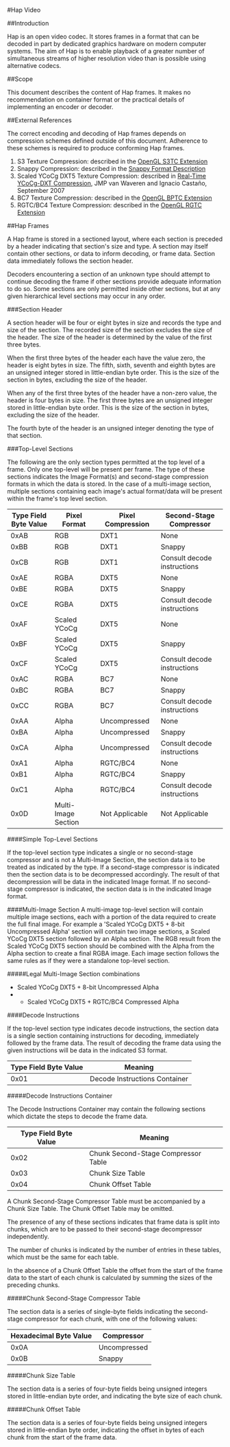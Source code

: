 #Hap Video



##Introduction


Hap is an open video codec. It stores frames in a format that can be decoded in part by dedicated graphics hardware on modern computer systems. The aim of Hap is to enable playback of a greater number of simultaneous streams of higher resolution video than is possible using alternative codecs.


##Scope


This document describes the content of Hap frames. It makes no recommendation on container format or the practical details of implementing an encoder or decoder.


##External References


The correct encoding and decoding of Hap frames depends on compression schemes defined outside of this document. Adherence to these schemes is required to produce conforming Hap frames.

1. S3 Texture Compression: described in the [OpenGL S3TC Extension][1]
2. Snappy Compression: described in the [Snappy Format Description][2]
3. Scaled YCoCg DXT5 Texture Compression: described in [Real-Time YCoCg-DXT Compression][3], JMP van Waveren and Ignacio Castaño, September 2007
4. BC7 Texture Compression: described in the [OpenGL BPTC Extension][4]
5. RGTC/BC4 Texture Compression: described in the [OpenGL RGTC Extension][5]

##Hap Frames


A Hap frame is stored in a sectioned layout, where each section is preceded by a header indicating that section's size and type. A section may itself contain other sections, or data to inform decoding, or frame data. Section data immediately follows the section header.

Decoders encountering a section of an unknown type should attempt to continue decoding the frame if other sections provide adequate information to do so. Some sections are only permitted inside other sections, but at any given hierarchical level sections may occur in any order.

###Section Header

A section header will be four or eight bytes in size and records the type and size of the section. The recorded size of the section excludes the size of the header. The size of the header is determined by the value of the first three bytes.

When the first three bytes of the header each have the value zero, the header is eight bytes in size. The fifth, sixth, seventh and eighth bytes are an unsigned integer stored in little-endian byte order. This is the size of the section in bytes, excluding the size of the header.

When any of the first three bytes of the header have a non-zero value, the header is four bytes in size. The first three bytes are an unsigned integer stored in little-endian byte order. This is the size of the section in bytes, excluding the size of the header.

The fourth byte of the header is an unsigned integer denoting the type of that section.

###Top-Level Sections

The following are the only section types permitted at the top level of a frame. Only one top-level will be present per frame. The type of these sections indicates the Image Format(s) and second-stage compression formats in which the data is stored. In the case of a multi-image section, multiple sections containing each image's actual format/data will be present within the frame's top level section.

|Type Field Byte Value |Pixel Format      | Pixel Compression |Second-Stage Compressor      |
|----------------------|------------------|-------------------|-----------------------------|
|0xAB                  |RGB               |DXT1          |None                         |
|0xBB                  |RGB               |DXT1          |Snappy                       |
|0xCB                  |RGB               |DXT1          |Consult decode instructions  |
|0xAE                  |RGBA              |DXT5         |None                         |
|0xBE                  |RGBA              |DXT5         |Snappy                       |
|0xCE                  |RGBA              |DXT5         |Consult decode instructions  |
|0xAF                  |Scaled YCoCg      |DXT5 |None                         |
|0xBF                  |Scaled YCoCg      |DXT5 |Snappy                       |
|0xCF                  |Scaled YCoCg      |DXT5 |Consult decode instructions  |
|0xAC                  |RGBA              |BC7          |None                         |
|0xBC                  |RGBA              |BC7          |Snappy                       |
|0xCC                  |RGBA              |BC7          |Consult decode instructions  |
|0xAA                  |Alpha             |Uncompressed  |None                         |
|0xBA                  |Alpha             |Uncompressed  | Snappy                       |
|0xCA                  |Alpha             |Uncompressed  |Consult decode instructions  |
|0xA1                  |Alpha             |RGTC/BC4  |None                         |
|0xB1                  |Alpha             |RGTC/BC4  |Snappy                       |
|0xC1                  |Alpha             |RGTC/BC4 |Consult decode instructions  |
|0x0D                  |Multi-Image Section| Not Applicable |  Not Applicable |

####Simple Top-Level Sections

If the top-level section type indicates a single or no second-stage compressor and is not a Multi-Image Section, the section data is to be treated as indicated by the type. If a second-stage compressor is indicated then the section data is to be decompressed accordingly. The result of that decompression will be data in the indicated Image format. If no second-stage compressor is indicated, the section data is in the indicated Image format.

####Multi-Image Section
A multi-image top-level section will contain multiple image sections, each with a portion of the data required to create the full final image. For example a 'Scaled YCoCg DXT5 + 8-bit Uncompressed Alpha' section will contain two image sections, a Scaled YCoCg DXT5 section followed by an Alpha section. The RGB result from the Scaled YCoCg DXT5 section should be combined with the Alpha from the Alpha section to create a final RGBA image. Each image section follows the same rules as if they were a standalone top-level section.

#####Legal Multi-Image Section combinations
* Scaled YCoCg DXT5 + 8-bit Uncompressed Alpha
* * Scaled YCoCg DXT5 + RGTC/BC4 Compressed Alpha

####Decode Instructions

If the top-level section type indicates decode instructions, the section data is a single section containing instructions for decoding, immediately followed by the frame data. The result of decoding the frame data using the given instructions will be data in the indicated S3 format.

|Type Field Byte Value |Meaning                       |
|----------------------|------------------------------|
|0x01                  |Decode Instructions Container |

#####Decode Instructions Container

The Decode Instructions Container may contain the following sections which dictate the steps to decode the frame data.

|Type Field Byte Value |Meaning                             |
|----------------------|------------------------------------|
|0x02                  |Chunk Second-Stage Compressor Table |
|0x03                  |Chunk Size Table                    | 
|0x04                  |Chunk Offset Table                  |

A Chunk Second-Stage Compressor Table must be accompanied by a Chunk Size Table. The Chunk Offset Table may be omitted.

The presence of any of these sections indicates that frame data is split into chunks, which are to be passed to their second-stage decompressor independently.

The number of chunks is indicated by the number of entries in these tables, which must be the same for each table.

In the absence of a Chunk Offset Table the offset from the start of the frame data to the start of each chunk is calculated by summing the sizes of the preceding chunks.

#####Chunk Second-Stage Compressor Table

The section data is a series of single-byte fields indicating the second-stage compressor for each chunk, with one of the following values:

|Hexadecimal Byte Value |Compressor   |
|-----------------------|-------------|
|0x0A                   |Uncompressed |
|0x0B                   |Snappy       |

#####Chunk Size Table

The section data is a series of four-byte fields being unsigned integers stored in little-endian byte order, and indicating the byte size of each chunk.

#####Chunk Offset Table

The section data is a series of four-byte fields being unsigned integers stored in little-endian byte order, indicating the offset in bytes of each chunk from the start of the frame data. 

[1]: http://www.opengl.org/registry/specs/EXT/texture_compression_s3tc.txt
[2]: http://snappy.googlecode.com/svn/trunk/format_description.txt
[3]: http://developer.download.nvidia.com/whitepapers/2007/Real-Time-YCoCg-DXT-Compression/Real-Time%20YCoCg-DXT%20Compression.pdf
[4]: http://www.opengl.org/registry/specs/ARB/texture_compression_bptc.txt
[5]: https://www.opengl.org/registry/specs/EXT/texture_compression_rgtc.txt
